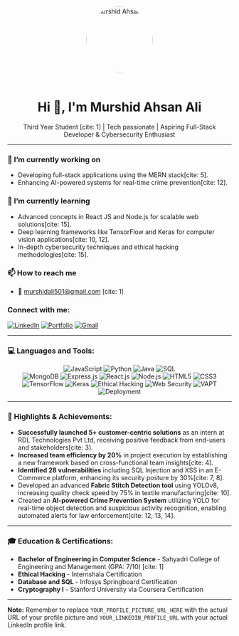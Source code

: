 <div align="center">
  <img src="YOUR_PROFILE_PICTURE_URL_HERE" alt="Murshid Ahsan Ali" width="150" style="border-radius:50%; margin-bottom: 20px;">
  <h1>Hi 👋, I'm Murshid Ahsan Ali</h1>
  <p>Third Year Student [cite: 1] | Tech passionate | Aspiring Full-Stack Developer & Cybersecurity Enthusiast</p>
</div>

---

### 🔭 I’m currently working on
* Developing full-stack applications using the MERN stack[cite: 5].
* Enhancing AI-powered systems for real-time crime prevention[cite: 12].

### 🌱 I’m currently learning
* Advanced concepts in React JS and Node.js for scalable web solutions[cite: 15].
* Deep learning frameworks like TensorFlow and Keras for computer vision applications[cite: 10, 12].
* In-depth cybersecurity techniques and ethical hacking methodologies[cite: 15].

### 📫 How to reach me
* 📧 murshidali501@gmail.com [cite: 1]

### Connect with me:

[![LinkedIn](https://img.shields.io/badge/LinkedIn-%230077B5.svg?&style=for-the-badge&logo=linkedin&logoColor=white)](https://linkedin.com/in/YOUR_LINKEDIN_PROFILE_URL)
[![Portfolio](https://img.shields.io/badge/Portfolio-28A745?style=for-the-badge&logo=vercel&logoColor=white)](https://murshidport-v2x5.vercel.app/)
[![Gmail](https://img.shields.io/badge/Gmail-%23D14836.svg?&style=for-the-badge&logo=gmail&logoColor=white)](mailto:murshidali501@gmail.com)

---

### 💻 Languages and Tools:

<p align="center">
  <img src="https://img.shields.io/badge/JavaScript-F7DF1E?style=for-the-badge&logo=javascript&logoColor=black" alt="JavaScript"/>
  <img src="https://img.shields.io/badge/Python-3776AB?style=for-the-badge&logo=python&logoColor=white" alt="Python"/>
  <img src="https://img.shields.io/badge/Java-007396?style=for-the-badge&logo=java&logoColor=white" alt="Java"/>
  <img src="https://img.shields.io/badge/SQL-4479A1?style=for-the-badge&logo=postgresql&logoColor=white" alt="SQL"/>
  <br>
  <img src="https://img.shields.io/badge/MongoDB-47A248?style=for-the-badge&logo=mongodb&logoColor=white" alt="MongoDB"/>
  <img src="https://img.shields.io/badge/Express.js-000000?style=for-the-badge&logo=express&logoColor=white" alt="Express.js"/>
  <img src="https://img.shields.io/badge/React-61DAFB?style=for-the-badge&logo=react&logoColor=black" alt="React.js"/>
  <img src="https://img.shields.io/badge/Node.js-339933?style=for-the-badge&logo=node.js&logoColor=white" alt="Node.js"/>
  <img src="https://img.shields.io/badge/HTML5-E34F26?style=for-the-badge&logo=html5&logoColor=white" alt="HTML5"/>
  <img src="https://img.shields.io/badge/CSS3-1572B6?style=for-the-badge&logo=css3&logoColor=white" alt="CSS3"/>
  <br>
  <img src="https://img.shields.io/badge/TensorFlow-FF6F00?style=for-the-badge&logo=tensorflow&logoColor=white" alt="TensorFlow"/>
  <img src="https://img.shields.io/badge/Keras-D00000?style=for-the-badge&logo=keras&logoColor=white" alt="Keras"/>
  <img src="https://img.shields.io/badge/Ethical%20Hacking-000000?style=for-the-badge&logo=kalilinux&logoColor=557C94" alt="Ethical Hacking"/>
  <img src="https://img.shields.io/badge/Web%20Security-000000?style=for-the-badge&logo=owasp&logoColor=white" alt="Web Security"/>
  <img src="https://img.shields.io/badge/VAPT-000000?style=for-the-badge&logo=nmap&logoColor=white" alt="VAPT"/>
  <br>
  <img src="https://img.shields.io/badge/Deployment-informational?style=for-the-badge&logo=vercel&logoColor=white" alt="Deployment"/>
</p>

---

### 🌟 Highlights & Achievements:

* **Successfully launched 5+ customer-centric solutions** as an intern at RDL Technologies Pvt Ltd, receiving positive feedback from end-users and stakeholders[cite: 3].
* **Increased team efficiency by 20%** in project execution by establishing a new framework based on cross-functional team insights[cite: 4].
* **Identified 28 vulnerabilities** including SQL Injection and XSS in an E-Commerce platform, enhancing its security posture by 30%[cite: 7, 8].
* Developed an advanced **Fabric Stitch Detection tool** using YOLOv8, increasing quality check speed by 75% in textile manufacturing[cite: 10].
* Created an **AI-powered Crime Prevention System** utilizing YOLO for real-time object detection and suspicious activity recognition, enabling automated alerts for law enforcement[cite: 12, 13, 14].

---

### 🎓 Education & Certifications:

* **Bachelor of Engineering in Computer Science** - Sahyadri College of Engineering and Management (GPA: 7/10) [cite: 1]
* **Ethical Hacking** - Internshala Certification
* **Database and SQL** - Infosys Springboard Certification
* **Cryptography I** - Stanford University via Coursera Certification

---

**Note:** Remember to replace `YOUR_PROFILE_PICTURE_URL_HERE` with the actual URL of your profile picture and `YOUR_LINKEDIN_PROFILE_URL` with your actual LinkedIn profile link.
